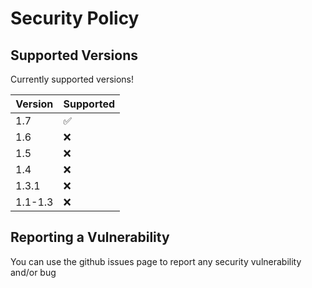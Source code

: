 # Security Policy

## Supported Versions

Currently supported versions!

| Version | Supported          |
| ------- | ------------------ |
|   1.7   | :white_check_mark: |
|   1.6   | :x:                |
|   1.5   | :x:                |
|   1.4   | :x:                |
|  1.3.1  | :x:                |
| 1.1-1.3 | :x:                |

## Reporting a Vulnerability

You can use the github issues page to report any security vulnerability and/or bug
